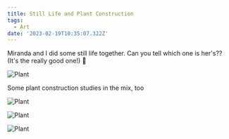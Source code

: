 ```yaml
---
title: Still Life and Plant Construction
tags:
  - Art
date: '2023-02-19T10:35:07.322Z'
---
```


Miranda and I did some still life together. Can you tell which one is her's?? (It's the really good one!) 🍐

![Plant](https://padilla-media.s3.amazonaws.com/blog/art/IMG_2851.jpeg)

Some plant construction studies in the mix, too

![Plant](https://padilla-media.s3.amazonaws.com/blog/art/IMG_2828.JPG)

![Plant](https://padilla-media.s3.amazonaws.com/blog/art/IMG_2829.JPG)

![Plant](https://padilla-media.s3.amazonaws.com/blog/art/IMG_2831.JPG)